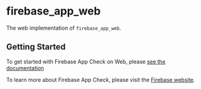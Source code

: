 # firebase_app_web

The web implementation of `firebase_app_web`.

## Getting Started

To get started with Firebase App Check on Web,
please [see the documentation](https://firebase.google.com/docs/app-check)

To learn more about Firebase App Check, please visit
the [Firebase website](https://firebase.google.com/docs/app-check).

